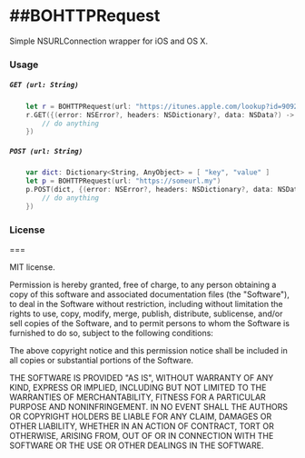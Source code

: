 ##BOHTTPRequest
===

Simple NSURLConnection wrapper for iOS and OS X.

### Usage

##### ```GET (url: String)```

```swift
  	let r = BOHTTPRequest(url: "https://itunes.apple.com/lookup?id=909253") 
  	r.GET({(error: NSError?, headers: NSDictionary?, data: NSData?) -> () in
  		// do anything
  	})
```

##### ```POST (url: String)```
    
```swift
	var dict: Dictionary<String, AnyObject> = [ "key", "value" ] 
	let p = BOHTTPRequest(url: "https://someurl.my")
    p.POST(dict, {(error: NSError?, headers: NSDictionary?, data: NSData?) -> () in
    	// do anything
    })
```

### License
===

MIT license.

Permission is hereby granted, free of charge, to any person obtaining a copy
of this software and associated documentation files (the "Software"), to deal
in the Software without restriction, including without limitation the rights
to use, copy, modify, merge, publish, distribute, sublicense, and/or sell
copies of the Software, and to permit persons to whom the Software is
furnished to do so, subject to the following conditions:

The above copyright notice and this permission notice shall be included in
all copies or substantial portions of the Software.

THE SOFTWARE IS PROVIDED "AS IS", WITHOUT WARRANTY OF ANY KIND, EXPRESS OR
IMPLIED, INCLUDING BUT NOT LIMITED TO THE WARRANTIES OF MERCHANTABILITY,
FITNESS FOR A PARTICULAR PURPOSE AND NONINFRINGEMENT. IN NO EVENT SHALL THE
AUTHORS OR COPYRIGHT HOLDERS BE LIABLE FOR ANY CLAIM, DAMAGES OR OTHER
LIABILITY, WHETHER IN AN ACTION OF CONTRACT, TORT OR OTHERWISE, ARISING FROM,
OUT OF OR IN CONNECTION WITH THE SOFTWARE OR THE USE OR OTHER DEALINGS IN
THE SOFTWARE.